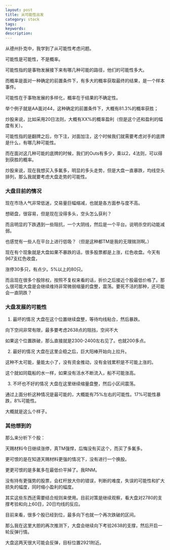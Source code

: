 ```yaml
---
layout: post
title: 从可能性出发
category: stock
tags: 
keywords: 
description: 
---
```



从德州扑克中，我学到了从可能性考虑问题。

可能性是可能性，不是概率。

可能性指的是事物发展接下来有哪几种可能的路径，他们的可能性多大。

而概率是面对一种确定的前置条件下，有多大的概率获取最终的结果，是一个样本事件。

可能性在于事物发展的多样化，概率在于结果的不确定性。

举个例子就是AA面对44，这种确定的前置条件下，大概有81.3%的概率获胜；

炒股来说，比如采用20日法则，大概有XX%的概率盈利（但是这个还和盈利的幅度有关）。

可能性指的是翻牌之后，你下注，对面加注，这个时候我们就需要考虑对手的底牌是什么，有哪几种可能性。

而在面对这几种可能的底牌的时候，我们的Outs有多少，乘以2，4法则，可以得到获胜的概率。

炒股来说，现在我想买入多氟多，明显的多头走势，但是大盘一直暴跌，均线空头排列，那么我就要考虑大盘走势的可能性。

### 大盘目前的情况

现在市场人气非常低迷，交易量巨幅缩减，也就是各方面参与度不高。

想砸盘，很容易，但是现在没得多头，空头怎么获利？

而且明显的下跌遇到一些阻抗，一个大阴线，然后是一个平台。说明杀空的动能减弱。

也感觉有一些人在平台上进行低吸？（但是这种都TM是我的无理揣测啊。）

现在有个现象就是大盘如果不暴跌的话，很多股票都是上涨，红色收盘。今天有967支红色收盘，

涨停30多只，有点少。5%以上的80只。

而且现在很多个股除权，按照不复权来看的话，折价之后接近个股最低价格了。那么很可能大盘是会继续维持非常微弱缩量的盘整，震荡。要死不活的那种，还可能会一直阴跌？

### 大盘发展的可能性

1. 最坏的情况
大盘在这个位置继续盘整，等待均线粘合，然后暴跌。

向下空间非常有限，最多要考虑2638点的阻挡，空间不大

如果这个位置跌破，那么直接就是2300-2400左右见了。也就200多点。

2. 最好的情况
大盘在这里企稳之后，巨大阳棒开始向上拉升。

这种不太可能，量能太小了，没有资金推动，没有金钱累积是不可能上涨的。

这个就如同载船的水一样，如果没有活水不断流入，船不可能涨高。

3. 不坏也不好的情况
大盘在这里继续缩量盘整，然后小区间震荡。

通过上面分析这种情况是最可能的，大概能有75%左右的可能性。17%可能性暴跌，8%可能性。

大概就是这么个样子。

### 其他想到的

那么来分析下个股：

天赐材料今日继续涨停，真TM强悍，后悔没有买这个，而买了多氟多。

更可恨的是在知道天赐材料更强的情况下，没有进行一个换股。

更更可恨的是多氟多在最低价平掉了。我RNM。

没有持有更强势的股票，会杠杆放大你的错误，判断的难度，失误的可能性和扩大损失的幅度，同时缩小盈利的幅度。

其实这些东西还需要结合规则来使用。目前对策是继续观察，看大盘对2780的支撑考验和向上60日，20日均线的反应。

目前来看，很多个股已经到位，最多向下也就一个再次跌破的区间。

那么我在这里大胆的再次推测下，大盘会继续向下考验2638的支撑，然后开启一轮反弹行情。

大盘这两天很大可能会反弹，目标位置2921附近。
